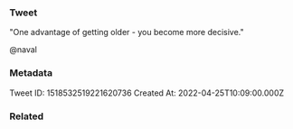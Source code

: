 ### Tweet
"One advantage of getting older - you become more decisive."

@naval

### Metadata
Tweet ID: 1518532519221620736
Created At: 2022-04-25T10:09:00.000Z

### Related

